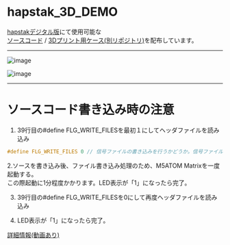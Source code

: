 # hapstak_3D_DEMO

[hapstakデジタル版](https://github.com/bit-trade-one/ADACHACY-hapStak)にて使用可能な  
[ソースコード](https://github.com/bit-trade-one/hapstak_3D_DEMO/blob/master/hapstak_3D_DEMO/hapstak_3D_DEMO.ino) / [3Dプリント用ケース(別リポジトリ)](https://github.com/bit-trade-one/hapstak_3Dprint_Case)を配布しています。

---

![image](https://user-images.githubusercontent.com/85532743/218913817-ff9a2384-bb42-47db-9c99-82d909a57c1d.png)

![image](https://user-images.githubusercontent.com/85532743/218913860-5be94a8b-fd9c-4af2-a71c-0b7d736dbbee.png)

---

# ソースコード書き込み時の注意

1. 39行目の#define FLG_WRITE_FILESを最初１にしてヘッダファイルを読み込み

```cpp
#define FLG_WRITE_FILES 0 // 信号ファイルの書き込みを行うかどうか。信号ファイルを初めて書き込むときや変更したときは1、それ以外は0にする。
```

2.ソースを書き込み後、ファイル書き込み処理のため、M5ATOM Matrixを一度起動する。  
この際起動に1分程度かかります。LED表示が「1」になったら完了。  

3. 39行目の#define FLG_WRITE_FILESを0にして再度ヘッダファイルを読み込み

4. LED表示が「1」になったら完了。  

[詳細情報(動画あり)](https://protopedia.net/prototype/2580?fbclid=IwAR3THhO-MchysjxQ9p1P9tdGA6_OPB8LnAHB-C3bYj59Ag4bQQjA01_XnqY)
